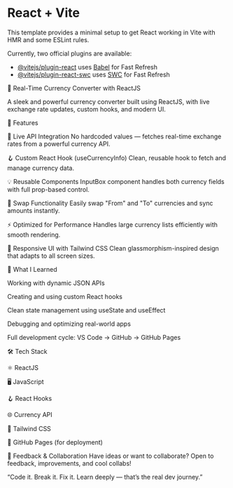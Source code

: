 # React + Vite

This template provides a minimal setup to get React working in Vite with HMR and some ESLint rules.

Currently, two official plugins are available:

- [@vitejs/plugin-react](https://github.com/vitejs/vite-plugin-react/blob/main/packages/plugin-react) uses [Babel](https://babeljs.io/) for Fast Refresh
- [@vitejs/plugin-react-swc](https://github.com/vitejs/vite-plugin-react/blob/main/packages/plugin-react-swc) uses [SWC](https://swc.rs/) for Fast Refresh


💱 Real-Time Currency Converter with ReactJS


A sleek and powerful currency converter built using ReactJS, with live exchange rate updates, custom hooks, and modern UI.

🚀 Features

🔄 Live API Integration
No hardcoded values — fetches real-time exchange rates from a powerful currency API.

🪝 Custom React Hook (useCurrencyInfo)
Clean, reusable hook to fetch and manage currency data.

💡 Reusable Components
InputBox component handles both currency fields with full prop-based control.

🔁 Swap Functionality
Easily swap "From" and "To" currencies and sync amounts instantly.

⚡ Optimized for Performance
Handles large currency lists efficiently with smooth rendering.

📱 Responsive UI with Tailwind CSS
Clean glassmorphism-inspired design that adapts to all screen sizes.

🧠 What I Learned

Working with dynamic JSON APIs

Creating and using custom React hooks

Clean state management using useState and useEffect

Debugging and optimizing real-world apps

Full development cycle: VS Code → GitHub → GitHub Pages

🛠️ Tech Stack

⚛ ReactJS

🖥️ JavaScript

🪝 React Hooks

🌐 Currency API

🎨 Tailwind CSS

🚀 GitHub Pages (for deployment)



💬 Feedback & Collaboration
Have ideas or want to collaborate? Open to feedback, improvements, and cool collabs!

“Code it. Break it. Fix it. Learn deeply — that’s the real dev journey.”